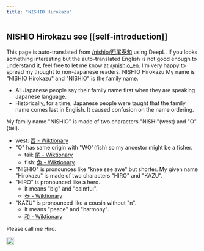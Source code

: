 ```yaml
---
title: "NISHIO Hirokazu"
---
```


NISHIO Hirokazu
see  [[self-introduction]]
---
This page is auto-translated from [/nishio/西尾泰和](https://scrapbox.io/nishio/西尾泰和) using DeepL. If you looks something interesting but the auto-translated English is not good enough to understand it, feel free to let me know at [@nishio_en](https://twitter.com/nishio_en). I'm very happy to spread my thought to non-Japanese readers.
NISHIO Hirokazu
My name is "NISHIO Hirokazu" and "NISHIO" is the family name.
- All Japanese people say their family name first when they are speaking Japanese language.
- Historically, for a time, Japanese people were taught that the family name comes last in English. It caused confusion on the name ordering.

My family name "NISHIO" is made of two characters "NISHI"(west) and "O"(tail).
- west: [西 - Wiktionary](https://en.wiktionary.org/wiki/西)
- "O" has same origin with "WO"(fish) so my ancestor might be a fisher.
    - tail: [尾 - Wiktionary](https://en.wiktionary.org/wiki/尾)
    - fish: [魚 - Wiktionary](https://en.wiktionary.org/wiki/魚)
- "NISHIO" is pronounces like "knee see awe" but shorter.
My given name "Hirokazu" is made of two characters "HIRO" and "KAZU".
- "HIRO" is pronounced like a hero.
    - It means "big" and "calmful".
    - [泰 - Wiktionary](https://en.wiktionary.org/wiki/泰)
- "KAZU" is pronounced like a cousin without "n".
    - It means "peace" and "harmony".
    - [和 - Wiktionary](https://en.wiktionary.org/wiki/和)

Please call me Hiro.

<img src='https://scrapbox.io/api/pages/nishio-en/en/icon' alt='en.icon' height="19.5"/>
